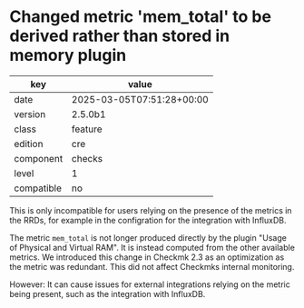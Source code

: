 [//]: # (werk v2)
# Changed metric 'mem_total' to be derived rather than stored in memory plugin

key        | value
---------- | ---
date       | 2025-03-05T07:51:28+00:00
version    | 2.5.0b1
class      | feature
edition    | cre
component  | checks
level      | 1
compatible | no

This is only incompatible for users relying on the presence of the metrics in the RRDs, for example in the configration for the integration with InfluxDB.

The metric `mem_total` is not longer produced directly by the plugin "Usage of Physical and Virtual RAM".
It is instead computed from the other available metrics.
We introduced this change in Checkmk 2.3 as an optimization as the metric was redundant.
This did not affect Checkmks internal monitoring.

However:
It can cause issues for external integrations relying on the metric being present, such as the integration with InfluxDB.

